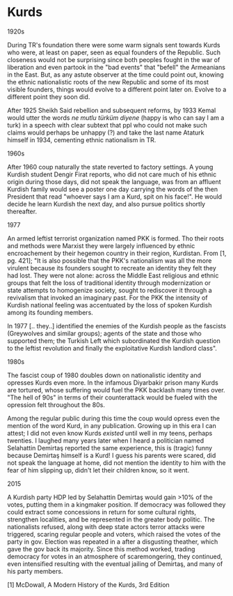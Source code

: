 # Kurds

1920s

During TR's foundation there were some warm signals sent towards Kurds
who were, at least on paper, seen as equal founders of the
Republic. Such closeness would not be surprising since both peoples
fought in the war of liberation and even partook in the "bad events"
that "befell" the Armeanians in the East. But, as any astute observer
at the time could point out, knowing the ethnic nationalistic roots of
the new Republic and some of its most visible founders, things would
evolve to a different point later on. Evolve to a different point they
soon did.

After 1925 Sheikh Said rebellion and subsequent reforms, by 1933 Kemal
would utter the words *ne mutlu türküm diyene* (happy is who can say I
am a turk) in a speech with clear subtext that ppl who could not make
such claims would perhaps be unhappy (?) and take the last name
Ataturk himself in 1934, cementing ethnic nationalism in TR.

1960s

After 1960 coup naturally the state reverted to factory settings. A
young Kurdish student Dengir Firat reports, who did not care much of
his ethnic origin during those days, did not speak the language, was
from an affluent Kurdish family would see a poster one day carrying
the words of the then President that read "whoever says I am a Kurd,
spit on his face!". He would decide he learn Kurdish the next day, and
also pursue politics shortly thereafter.

1977

An armed leftist terrorist organization named PKK is formed. Tho their
roots and methods were Marxist they were largely influenced by ethnic
encroachement by their hegemon country in their region,
Kurdistan. From [1, pg. 421]; "It is also possible that the PKK's
nationalism was all the more virulent because its founders sought to
recreate an identity they felt they had lost. They were not alone:
across the Middle East religious and ethnic groups that felt the loss
of traditional identity through modernization or state attempts to
homogenize society, sought to rediscover it through a revivalism that
invoked an imaginary past. For the PKK the intensity of Kurdish
national feeling was accentuated by the loss of spoken Kurdish among
its founding members.

In 1977 [.. they..] identified the enemies of the Kurdish people as
the fascists (Greywolves and similar groups); agents of the state and
those who supported them; the Turkish Left which subordinated the
Kurdish question to the leftist revolution and finally the
exploitative Kurdish landlord class".

1980s

The fascist coup of 1980 doubles down on nationalistic identity and
opresses Kurds even more. In the infamous Diyarbakir prison many Kurds
are tortured, whose suffering would fuel the PKK backlash many times
over. "The hell of 90s" in terms of their counterattack would be
fueled with the opression felt throughout the 80s.

Among the regular public during this time the coup would opress even
the mention of the word Kurd, in any publication. Growing up in this
era I can attest; I did not even know Kurds *existed* until well in my
teens, perhaps twenties. I laughed many years later when I heard a
politician named Selahattin Demirtaş reported the same experience,
this is (tragic) funny because Demirtaş himself is a Kurd!  I guess
his parents were scared, did not speak the language at home, did not
mention the identity to him with the fear of him slipping up, didn't
let their children know, so it went.

2015

A Kurdish party HDP led by Selahattin Demirtaş would gain >10% of the
votes, putting them in a kingmaker position. If democracy was followed
they could extract some concessions in return for some cultural
rights, strengthen localities, and be represented in the greater body
politic. The nationalists refused, along with deep state actors terror
attacks were triggered, scaring regular people and voters, which
raised the votes of the party in gov. Election was repeated in a after
a disgusting theather, which gave the gov back its majority. Since
this method worked, trading democracy for votes in an atmosphere of
scaremongering, they continued, even intensified resulting with the
eventual jailing of Demirtaş, and many of his party members.


[1] McDowall, A Modern History of the Kurds, 3rd Edition










